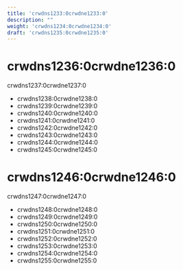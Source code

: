 ```yaml
---
title: 'crwdns1233:0crwdne1233:0'
description: ""
weight: 'crwdns1234:0crwdne1234:0'
draft: 'crwdns1235:0crwdne1235:0'
---
```

# crwdns1236:0crwdne1236:0

crwdns1237:0crwdne1237:0

- crwdns1238:0crwdne1238:0
- crwdns1239:0crwdne1239:0
- crwdns1240:0crwdne1240:0
- crwdns1241:0crwdne1241:0
- crwdns1242:0crwdne1242:0
- crwdns1243:0crwdne1243:0
- crwdns1244:0crwdne1244:0
- crwdns1245:0crwdne1245:0

# crwdns1246:0crwdne1246:0

crwdns1247:0crwdne1247:0

- crwdns1248:0crwdne1248:0
- crwdns1249:0crwdne1249:0
- crwdns1250:0crwdne1250:0
- crwdns1251:0crwdne1251:0
- crwdns1252:0crwdne1252:0
- crwdns1253:0crwdne1253:0
- crwdns1254:0crwdne1254:0
- crwdns1255:0crwdne1255:0